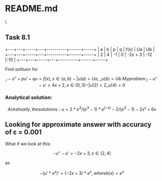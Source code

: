 # README.md
\
## Task 8.1

+---+---+-----+---+----------+------+-----+
| a | b |  p  | q |   f(x)   |  Ua  | Ub  |
+---+---+-----+---+----------+------+-----+
| 2 | 4 | -1  | 0 | -2x + 3  | -12  |-10  |
+---+---+-----+---+----------+------+-----+

Find solituon for
```math
  _
 /  -u'' + pu' + qu = f(x), x ∈ (a, b)
-|  u(a) = Ua,
 \_ u(b) = Ub.

My problem:
  _
 /  -u'' - u' = 4x + 2, x ∈ (0, 3)
-|  u(2) = 2
 \_ u(4) = 0
```
### Analytical solution:
```math
Ackshually, the solution is:
u = 2 * e^3 / (e^3 - 1) * e^(-x) - 2 / (e^3 - 1) - 2x² + 6x
```

## Looking for approximate answer with accuracy of ε = 0.001

What if we look at this:
```math
-u'' - u' = -2x + 3, x ∈ (2, 4)
```
as
```math
-(u'*e^x)' = (-2x + 3)*e^x, where k(x) = e^x
```
